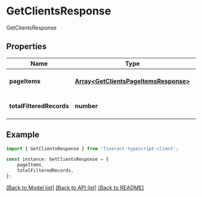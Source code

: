 # GetClientsResponse

GetClientsResponse

## Properties

Name | Type | Description | Notes
------------ | ------------- | ------------- | -------------
**pageItems** | [**Array&lt;GetClientsPageItemsResponse&gt;**](GetClientsPageItemsResponse.md) |  | [optional] [default to undefined]
**totalFilteredRecords** | **number** |  | [optional] [default to undefined]

## Example

```typescript
import { GetClientsResponse } from 'fineract-typescript-client';

const instance: GetClientsResponse = {
    pageItems,
    totalFilteredRecords,
};
```

[[Back to Model list]](../README.md#documentation-for-models) [[Back to API list]](../README.md#documentation-for-api-endpoints) [[Back to README]](../README.md)
